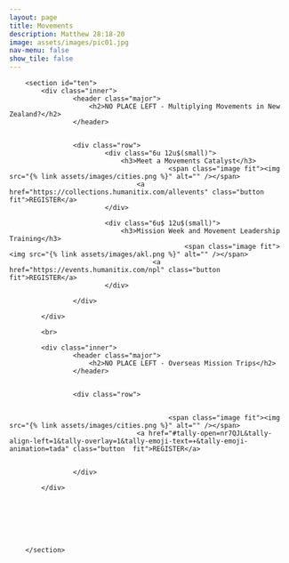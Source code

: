 ```yaml
---
layout: page
title: Movements
description: Matthew 28:18-20
image: assets/images/pic01.jpg
nav-menu: false
show_tile: false
---
```


<div id="main" class="alt">

        <section id="ten">
            <div class="inner">
					<header class="major">
						<h2>NO PLACE LEFT - Multiplying Movements in New Zealand?</h2>
					</header>
				
				
					<div class="row">
							<div class="6u 12u$(small)">
								<h3>Meet a Movements Catalyst</h3>
											<span class="image fit"><img src="{% link assets/images/cities.png %}" alt="" /></span>
									<a href="https://collections.humanitix.com/allevents" class="button  fit">REGISTER</a>
							</div>

							<div class="6u$ 12u$(small)">
								<h3>Mission Week and Movement Leadership Training</h3>
												<span class="image fit"><img src="{% link assets/images/akl.png %}" alt="" /></span>
										<a href="https://events.humanitix.com/npl" class="button  fit">REGISTER</a>
							</div>
					
					</div>   
					
        	</div>

			<br>

			<div class="inner">
					<header class="major">
						<h2>NO PLACE LEFT - Overseas Mission Trips</h2>
					</header>
				
				
					<div class="row">


											<span class="image fit"><img src="{% link assets/images/cities.png %}" alt="" /></span>
									<a href="#tally-open=nr7QJL&tally-align-left=1&tally-overlay=1&tally-emoji-text=✈️&tally-emoji-animation=tada" class="button  fit">REGISTER</a>

					
					</div>   
					
        	</div>



		 

				

        </section>

</div>